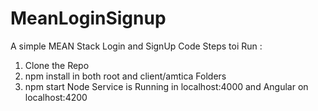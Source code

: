# MeanLoginSignup
A simple MEAN Stack Login and SignUp Code
Steps toi Run : 
1. Clone the Repo
2. npm install in both root and client/amtica Folders
3. npm start
Node Service is Running in localhost:4000 and Angular on localhost:4200
